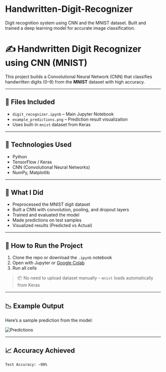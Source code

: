 # Handwritten-Digit-Recognizer
Digit recognition system using CNN and the MNIST dataset. Built and trained a deep learning model for accurate image classification.
# ✍️ Handwritten Digit Recognizer using CNN (MNIST)

This project builds a Convolutional Neural Network (CNN) that classifies handwritten digits (0–9) from the **MNIST** dataset with high accuracy.

---

## 📂 Files Included

- `digit_recognizer.ipynb` – Main Jupyter Notebook
- `example_predictions.png` – Prediction result visualization
- Uses built-in `mnist` dataset from Keras

---

## 🧠 Technologies Used

- Python
- TensorFlow / Keras
- CNN (Convolutional Neural Networks)
- NumPy, Matplotlib

---

## 🧠 What I Did

- Preprocessed the MNIST digit dataset  
- Built a CNN with convolution, pooling, and dropout layers  
- Trained and evaluated the model  
- Made predictions on test samples  
- Visualized results (Predicted vs Actual)

---

## 🚀 How to Run the Project

1. Clone the repo or download the `.ipynb` notebook  
2. Open with Jupyter or [Google Colab](https://colab.research.google.com)
3. Run all cells

> 📦 No need to upload dataset manually – `mnist` loads automatically from Keras

---

## 📉 Example Output

Here’s a sample prediction from the model:

![Predictions](example_predictions.png)

---

## 📈 Accuracy Achieved

```text
Test Accuracy: ~98%
